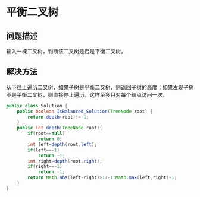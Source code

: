 # 平衡二叉树
## 问题描述
输入一棵二叉树，判断该二叉树是否是平衡二叉树。
## 解决方法
从下往上遍历二叉树，如果子树是平衡二叉树，则返回子树的高度；如果发现子树不是平衡二叉树，则直接停止遍历，这样至多只对每个结点访问一次。
```java
public class Solution {
    public boolean IsBalanced_Solution(TreeNode root) {
        return depth(root)!=-1;
    }
    public int depth(TreeNode root){
        if(root==null)
            return 0;
        int left=depth(root.left);
        if(left==-1)
            return -1;
        int right=depth(root.right);
        if(right==-1)
            return -1;
        return Math.abs(left-right)>1?-1:Math.max(left,right)+1;
    }
}
```
